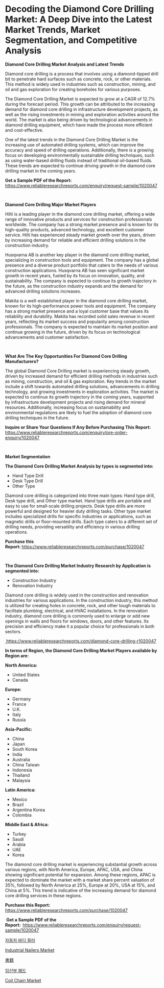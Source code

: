 <p><h1>Decoding the Diamond Core Drilling Market: A Deep Dive into the Latest Market Trends, Market Segmentation, and Competitive Analysis</h1></p><p><strong>Diamond Core Drilling Market Analysis and Latest Trends</strong></p>
<p><p>Diamond core drilling is a process that involves using a diamond-tipped drill bit to penetrate hard surfaces such as concrete, rock, or other materials. This method is widely used in industries such as construction, mining, and oil and gas exploration for creating boreholes for various purposes.</p><p>The Diamond Core Drilling Market is expected to grow at a CAGR of 12.7% during the forecast period. This growth can be attributed to the increasing demand for diamond core drilling in infrastructure development projects, as well as the rising investments in mining and exploration activities around the world. The market is also being driven by technological advancements in diamond drilling equipment, which have made the process more efficient and cost-effective.</p><p>One of the latest trends in the Diamond Core Drilling Market is the increasing use of automated drilling systems, which can improve the accuracy and speed of drilling operations. Additionally, there is a growing focus on developing environmentally sustainable drilling techniques, such as using water-based drilling fluids instead of traditional oil-based fluids. These trends are expected to continue driving growth in the diamond core drilling market in the coming years.</p></p>
<p><strong>Get a Sample PDF of the Report:&nbsp;</strong> <a href="https://www.reliableresearchreports.com/enquiry/request-sample/1020047">https://www.reliableresearchreports.com/enquiry/request-sample/1020047</a></p>
<p>&nbsp;</p>
<p><strong>Diamond Core Drilling Major Market Players</strong></p>
<p><p>Hilti is a leading player in the diamond core drilling market, offering a wide range of innovative products and services for construction professionals worldwide. The company has a strong market presence and is known for its high-quality products, advanced technology, and excellent customer service. Hilti has experienced steady market growth over the years, driven by increasing demand for reliable and efficient drilling solutions in the construction industry. </p><p>Husqvarna AB is another key player in the diamond core drilling market, specializing in construction tools and equipment. The company has a global presence and a diverse product portfolio that caters to the needs of various construction applications. Husqvarna AB has seen significant market growth in recent years, fueled by its focus on innovation, quality, and sustainability. The company is expected to continue its growth trajectory in the future, as the construction industry expands and the demand for advanced drilling solutions increases.</p><p>Makita is a well-established player in the diamond core drilling market, known for its high-performance power tools and equipment. The company has a strong market presence and a loyal customer base that values its reliability and durability. Makita has recorded solid sales revenue in recent years, reflecting its market success and popularity among construction professionals. The company is expected to maintain its market position and continue growing in the future, driven by its focus on technological advancements and customer satisfaction.</p></p>
<p>&nbsp;</p>
<p><strong>What Are The Key Opportunities For Diamond Core Drilling Manufacturers?</strong></p>
<p><p>The global Diamond Core Drilling market is experiencing steady growth, driven by increased demand for efficient drilling methods in industries such as mining, construction, and oil & gas exploration. Key trends in the market include a shift towards automated drilling solutions, advancements in drilling technology, and growing investments in exploration activities. The market is expected to continue its growth trajectory in the coming years, supported by infrastructure development projects and rising demand for mineral resources. Additionally, increasing focus on sustainability and environmental regulations are likely to fuel the adoption of diamond core drilling techniques in the future.</p></p>
<p><strong>Inquire or Share Your Questions If Any Before Purchasing This Report:</strong> <a href="https://www.reliableresearchreports.com/enquiry/pre-order-enquiry/1020047">https://www.reliableresearchreports.com/enquiry/pre-order-enquiry/1020047</a></p>
<p>&nbsp;</p>
<p><strong>Market Segmentation</strong></p>
<p><strong>The Diamond Core Drilling Market Analysis by types is segmented into:</strong></p>
<p><ul><li>Hand Type Drill</li><li>Desk Type Drill</li><li>Other Type</li></ul></p>
<p><p>Diamond core drilling is categorized into three main types: Hand type drill, Desk type drill, and Other type market. Hand type drills are portable and easy to use for small-scale drilling projects. Desk type drills are more powerful and designed for heavier duty drilling tasks. Other type market includes specialized drills for specific industries or applications, such as magnetic drills or floor-mounted drills. Each type caters to a different set of drilling needs, providing versatility and efficiency in various drilling operations.</p></p>
<p><strong>Purchase this Report:&nbsp;</strong><a href="https://www.reliableresearchreports.com/purchase/1020047">https://www.reliableresearchreports.com/purchase/1020047</a></p>
<p>&nbsp;</p>
<p><strong>The Diamond Core Drilling Market Industry Research by Application is segmented into:</strong></p>
<p><ul><li>Construction Industry</li><li>Renovation Industry</li></ul></p>
<p><p>Diamond core drilling is widely used in the construction and renovation industries for various applications. In the construction industry, this method is utilized for creating holes in concrete, rock, and other tough materials to facilitate plumbing, electrical, and HVAC installations. In the renovation industry, diamond core drilling is commonly used to enlarge or add new openings in walls and floors for windows, doors, and other features. Its precision and efficiency make it a popular choice for professionals in both sectors.</p></p>
<p><a href="https://www.reliableresearchreports.com/diamond-core-drilling-r1020047">&nbsp;https://www.reliableresearchreports.com/diamond-core-drilling-r1020047</a></p>
<p><strong>In terms of Region, the Diamond Core Drilling Market Players available by Region are:</strong></p>
<p>
    <p> <strong> North America: </strong>
        <ul>
            <li>United States</li>
            <li>Canada</li>
        </ul>
        </p> 
    <p> <strong> Europe: </strong>
        <ul>
            <li>Germany</li>
            <li>France</li>
            <li>U.K.</li>
            <li>Italy</li>
            <li>Russia</li>
        </ul>
        </p> 
    <p> <strong> Asia-Pacific: </strong>
        <ul>
            <li>China</li>
            <li>Japan</li>
            <li>South Korea</li>
            <li>India</li>
            <li>Australia</li>
            <li>China Taiwan</li>
            <li>Indonesia</li>
            <li>Thailand</li>
            <li>Malaysia</li>
        </ul>
        </p> 
    <p> <strong> Latin America: </strong>
        <ul>
            <li>Mexico</li>
            <li>Brazil</li>
            <li>Argentina Korea</li>
            <li>Colombia</li>
        </ul>
        </p> 
    <p> <strong> Middle East & Africa: </strong>
        <ul>
            <li>Turkey</li>
            <li>Saudi</li>
            <li>Arabia</li>
            <li>UAE</li>
            <li>Korea</li>
        </ul>
    </p>
    </p>
<p><p>The diamond core drilling market is experiencing substantial growth across various regions, with North America, Europe, APAC, USA, and China showing significant potential for expansion. Among these regions, APAC is expected to dominate the market with a market share percent valuation of 35%, followed by North America at 25%, Europe at 20%, USA at 15%, and China at 5%. This trend is indicative of the increasing demand for diamond core drilling services in these regions.</p></p>
<p><strong>Purchase this Report: </strong><a href="https://www.reliableresearchreports.com/purchase/1020047">https://www.reliableresearchreports.com/purchase/1020047</a></p>
<p>&nbsp;<strong>Get a Sample PDF of the Report:&nbsp;&nbsp;</strong><a href="https://www.reliableresearchreports.com/enquiry/request-sample/1020047">https://www.reliableresearchreports.com/enquiry/request-sample/1020047</a></p>
<p><strong></strong></p>
<p><p><a href="https://github.com/Skyleitney456456/Market-Research-Report-List-1/blob/main/428181732260.md">자동차 바디 필러</a></p><p><a href="https://github.com/redneck06/Market-Research-Report-List-3/blob/main/industrial-nailers-market.md">Industrial Nailers Market</a></p><p><a href="https://github.com/joaejkdzgyljvo6/Market-Research-Report-List-1/blob/main/252290435074.md">書籍</a></p><p><a href="https://github.com/iansanftyord09878/Market-Research-Report-List-1/blob/main/310974632261.md">임산부 패드</a></p><p><a href="https://www.linkedin.com/pulse/coil-chain-market-trends-forecast-competitive-analysis-2031-wh90c?trackingId=ZA0%2Ff4uaJ7xdPV9pwdus9Q%3D%3D">Coil Chain Market</a></p></p>